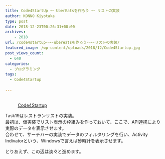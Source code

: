 ```yaml
---
title: Code4StartUp ～ UberEatsを作ろう ～ リストの実装
author: KONNO Kiyotaka
type: post
date: 2018-12-23T00:26:31+00:00
archives:
    - 2018
url: /code4startup-～-ubereatsを作ろう-～-リストの実装/
featured_image: /wp-content/uploads/2018/12/Code4Startup.jpg
post_views_count:
  - 640
categories:
  - プログラミング
tags:
  - Code4Startup

---
```

<figure class="wp-block-image"><img src="/uploads/2018/12/Code4Startup.jpg?ssl=1" alt="" class="wp-image-2504" srcset="/uploads/2018/12/Code4Startup.jpg?w=800&ssl=1 800w, /uploads/2018/12/Code4Startup.jpg?resize=300%2C159&ssl=1 300w, /uploads/2018/12/Code4Startup.jpg?resize=768%2C408&ssl=1 768w" sizes="(max-width: 800px) 100vw, 800px" data-recalc-dims="1" /><figcaption><a rel="noreferrer noopener" href="https://code4startup.com/?ref=kiyotakakonno" target="_blank">Code4Startup</a></figcaption></figure> 

Task19はレストランリストの実装。  
最初は、仮実装でリスト表示の枠組みを作っておいて、ここで、API連携により実際のデータを表示させます。  
合わせて、サーチバーの実装でデータのフィルタリングを行い、Activity Indivatorという、Windowsで言えば砂時計を表示させます。

とりあえず、この辺は淡々と進めます。<figure class="wp-block-image">

<a href="//af.moshimo.com/af/c/click?a_id=1261851&p_id=1783&pc_id=3414&pl_id=25157&guid=ON" target="_blank" rel="noreferrer noopener"><img src="https://i0.wp.com/image.moshimo.com/af-img/0303/000000025157.jpg" alt="" data-recalc-dims="1" /></a></figure>